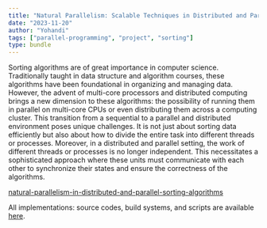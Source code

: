 ```yaml
---
title: "Natural Parallelism: Scalable Techniques in Distributed and Parallel Sorting Algorithms"
date: "2023-11-20"
author: "Yohandi"
tags: ["parallel-programming", "project", "sorting"]
type: bundle
---
```


Sorting algorithms are of great importance in computer science. Traditionally taught in data structure and algorithm courses, these algorithms have been foundational in organizing and managing data. However, the advent of multi-core processors and distributed computing brings a new dimension to these algorithms: the possibility of running them in parallel on multi-core CPUs or even distributing them across a computing cluster. This transition from a sequential to a parallel and distributed environment poses unique challenges. It is not just about sorting data efficiently but also about how to divide the entire task into different threads or processes. Moreover, in a distributed and parallel setting, the work of different threads or processes is no longer independent. This necessitates a sophisticated approach where these units must communicate with each other to synchronize their states and ensure the correctness of the algorithms.

[natural-parallelism-in-distributed-and-parallel-sorting-algorithms](/posts/resources/natural-parallelism-in-distributed-and-parallel-sorting-algorithms/natural-parallelism-in-distributed-and-parallel-sorting-algorithms.pdf)

All implementations: source codes, build systems, and scripts are available [here](https://github.com/bukanyohandi/natural-parallelism-in-distributed-and-parallel-sorting-algorithms).
